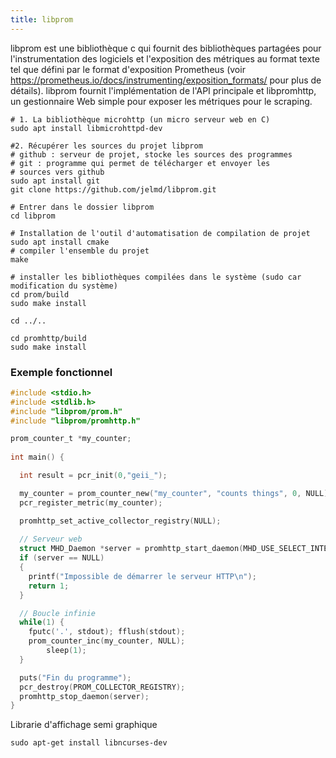 ```yaml
---
title: libprom
---
```



libprom est une bibliothèque c qui fournit des bibliothèques partagées pour l'instrumentation des logiciels et l'exposition des métriques au format texte tel que défini par le format d'exposition Prometheus (voir https://prometheus.io/docs/instrumenting/exposition_formats/ pour plus de détails). libprom fournit l'implémentation de l'API principale et libpromhttp, un gestionnaire Web simple pour exposer les métriques pour le scraping.


```shell
# 1. La bibliothèque microhttp (un micro serveur web en C)
sudo apt install libmicrohttpd-dev

#2. Récupérer les sources du projet libprom
# github : serveur de projet, stocke les sources des programmes
# git : programme qui permet de télécharger et envoyer les 
# sources vers github
sudo apt install git
git clone https://github.com/jelmd/libprom.git

# Entrer dans le dossier libprom
cd libprom

# Installation de l'outil d'automatisation de compilation de projet
sudo apt install cmake
# compiler l'ensemble du projet
make

# installer les bibliothèques compilées dans le système (sudo car modification du système)
cd prom/build
sudo make install

cd ../..

cd promhttp/build
sudo make install
```

### Exemple fonctionnel

```c
#include <stdio.h>
#include <stdlib.h>
#include "libprom/prom.h"
#include "libprom/promhttp.h"

prom_counter_t *my_counter;
 
int main() {

  int result = pcr_init(0,"geii_");

  my_counter = prom_counter_new("my_counter", "counts things", 0, NULL);
  pcr_register_metric(my_counter);

  promhttp_set_active_collector_registry(NULL);
 
  // Serveur web
  struct MHD_Daemon *server = promhttp_start_daemon(MHD_USE_SELECT_INTERNALLY, 8099, NULL, NULL);
  if (server == NULL)
  {
    printf("Impossible de démarrer le serveur HTTP\n");
    return 1;
  }

  // Boucle infinie
  while(1) {
    fputc('.', stdout); fflush(stdout);
    prom_counter_inc(my_counter, NULL);
		sleep(1);
  }

  puts("Fin du programme");
  pcr_destroy(PROM_COLLECTOR_REGISTRY);
  promhttp_stop_daemon(server);
}
```
Librarie d'affichage semi graphique

```shell
sudo apt-get install libncurses-dev
```
